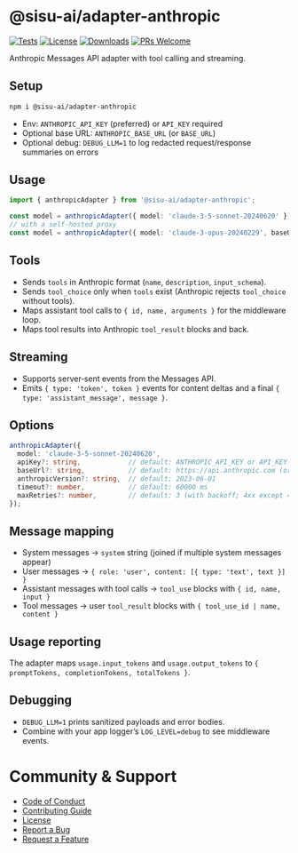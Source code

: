 # @sisu-ai/adapter-anthropic
[![Tests](https://github.com/finger-gun/sisu/actions/workflows/tests.yml/badge.svg?branch=main)](https://github.com/finger-gun/sisu/actions/workflows/tests.yml)
[![License](https://img.shields.io/badge/license-Apache--2.0-blue)](https://github.com/finger-gun/sisu/blob/main/LICENSE)
[![Downloads](https://img.shields.io/npm/dm/%40sisu-ai%2Fadapter-anthropic)](https://www.npmjs.com/package/@sisu-ai/adapter-anthropic)
[![PRs Welcome](https://img.shields.io/badge/PRs-welcome-brightgreen.svg)](https://github.com/finger-gun/sisu/blob/main/CONTRIBUTING.md)

Anthropic Messages API adapter with tool calling and streaming.

## Setup
```bash
npm i @sisu-ai/adapter-anthropic
```

- Env: `ANTHROPIC_API_KEY` (preferred) or `API_KEY` required
- Optional base URL: `ANTHROPIC_BASE_URL` (or `BASE_URL`)
- Optional debug: `DEBUG_LLM=1` to log redacted request/response summaries on errors

## Usage
```ts
import { anthropicAdapter } from '@sisu-ai/adapter-anthropic';

const model = anthropicAdapter({ model: 'claude-3-5-sonnet-20240620' });
// with a self-hosted proxy
const model = anthropicAdapter({ model: 'claude-3-opus-20240229', baseUrl: 'https://api.anthropic.com' });
```

## Tools
- Sends `tools` in Anthropic format (`name`, `description`, `input_schema`).
- Sends `tool_choice` only when `tools` exist (Anthropic rejects `tool_choice` without tools).
- Maps assistant tool calls to `{ id, name, arguments }` for the middleware loop.
- Maps tool results into Anthropic `tool_result` blocks and back.

## Streaming
- Supports server‑sent events from the Messages API.
- Emits `{ type: 'token', token }` events for content deltas and a final `{ type: 'assistant_message', message }`.

## Options
```ts
anthropicAdapter({
  model: 'claude-3-5-sonnet-20240620',
  apiKey?: string,            // default: ANTHROPIC_API_KEY or API_KEY
  baseUrl?: string,           // default: https://api.anthropic.com (or ANTHROPIC_BASE_URL / BASE_URL)
  anthropicVersion?: string,  // default: 2023-06-01
  timeout?: number,           // default: 60000 ms
  maxRetries?: number,        // default: 3 (with backoff; 4xx except 429 are not retried)
});
```

## Message mapping
- System messages → `system` string (joined if multiple system messages appear)
- User messages → `{ role: 'user', content: [{ type: 'text', text }] }`
- Assistant messages with tool calls → `tool_use` blocks with `{ id, name, input }`
- Tool messages → user `tool_result` blocks with `{ tool_use_id | name, content }`

## Usage reporting
The adapter maps `usage.input_tokens` and `usage.output_tokens` to `{ promptTokens, completionTokens, totalTokens }`.

## Debugging
- `DEBUG_LLM=1` prints sanitized payloads and error bodies.
- Combine with your app logger’s `LOG_LEVEL=debug` to see middleware events.

# Community & Support
- [Code of Conduct](https://github.com/finger-gun/sisu/blob/main/CODE_OF_CONDUCT.md)
- [Contributing Guide](https://github.com/finger-gun/sisu/blob/main/CONTRIBUTING.md)
- [License](https://github.com/finger-gun/sisu/blob/main/LICENSE)
- [Report a Bug](https://github.com/finger-gun/sisu/issues/new?template=bug_report.md)
- [Request a Feature](https://github.com/finger-gun/sisu/issues/new?template=feature_request.md)
